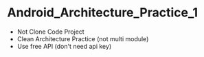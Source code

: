 # Android_Architecture_Practice_1
- Not Clone Code Project
- Clean Architecture Practice (not multi module)
- Use free API (don't need api key)
